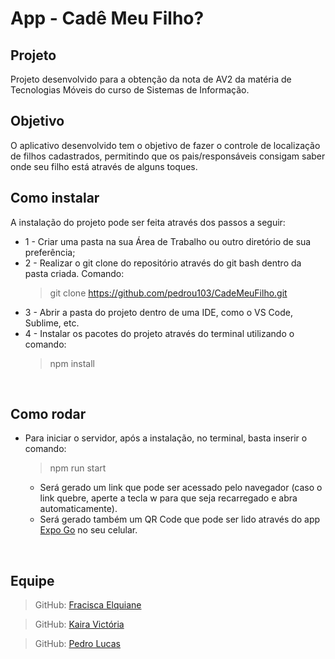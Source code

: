 # App - Cadê Meu Filho?
## Projeto
Projeto desenvolvido para a obtenção da nota de AV2 da matéria de Tecnologias Móveis do curso de Sistemas de Informação.
<br>

## Objetivo
O aplicativo desenvolvido tem o objetivo de fazer o controle de localização de filhos cadastrados, permitindo que os pais/responsáveis consigam saber onde seu filho está através de alguns toques.

## Como instalar
A instalação do projeto pode ser feita através dos passos a seguir:
- 1 - Criar uma pasta na sua Área de Trabalho ou outro diretório de sua preferência;
- 2 - Realizar o git clone do repositório através do git bash dentro da pasta criada. Comando: 
    > git clone https://github.com/pedrou103/CadeMeuFilho.git
- 3 - Abrir a pasta do projeto dentro de uma IDE, como o VS Code, Sublime, etc.
- 4 - Instalar os pacotes do projeto através do terminal utilizando o comando:
    > npm install
<br>

## Como rodar
- Para iniciar o servidor, após a instalação, no terminal, basta inserir o comando:
    > npm run start
    - Será gerado um link que pode ser acessado pelo navegador (caso o link quebre, aperte a tecla w para que seja recarregado e abra automaticamente).
    - Será gerado também um QR Code que pode ser lido através do app <a href="https://play.google.com/store/apps/details?id=host.exp.exponent&hl=pt_BR&gl=US">Expo Go</a> no seu celular.
<br>

## Equipe
> GitHub: <a href="https://github.com/elquianel">Fracisca Elquiane</a>

> GitHub: <a href="https://github.com/kaayra01/">Kaira Victória</a>

> GitHub: <a href="https://github.com/pedrou103/">Pedro Lucas</a> 
